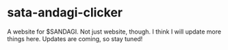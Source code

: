 # sata-andagi-clicker

A website for $SANDAGI. Not just website, though. I think I will update more things here. Updates are coming, so stay tuned!
